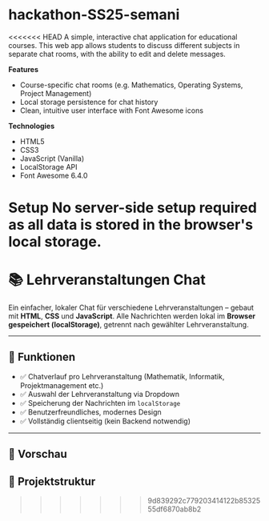 # hackathon-SS25-semani
<<<<<<< HEAD
A simple, interactive chat application for educational courses. This web app allows students to discuss different subjects in separate chat rooms, with the ability to edit and delete messages.

**Features**
- Course-specific chat rooms (e.g. Mathematics, Operating Systems, Project Management)
- Local storage persistence for chat history
- Clean, intuitive user interface with Font Awesome icons

**Technologies**
- HTML5
- CSS3
- JavaScript (Vanilla)
- LocalStorage API
- Font Awesome 6.4.0

**Setup**
No server-side setup required as all data is stored in the browser's local storage.
=======
# 📚 Lehrveranstaltungen Chat

Ein einfacher, lokaler Chat für verschiedene Lehrveranstaltungen – gebaut mit **HTML**, **CSS** und **JavaScript**. Alle Nachrichten werden lokal im **Browser gespeichert (localStorage)**, getrennt nach gewählter Lehrveranstaltung.

---

## 🔧 Funktionen

- ✅ Chatverlauf pro Lehrveranstaltung (Mathematik, Informatik, Projektmanagement etc.)
- ✅ Auswahl der Lehrveranstaltung via Dropdown
- ✅ Speicherung der Nachrichten im `localStorage`
- ✅ Benutzerfreundliches, modernes Design
- ✅ Vollständig clientseitig (kein Backend notwendig)

---

## 📸 Vorschau


## 📂 Projektstruktur

>>>>>>> 9d839292c779203414122b8532555df6870ab8b2
